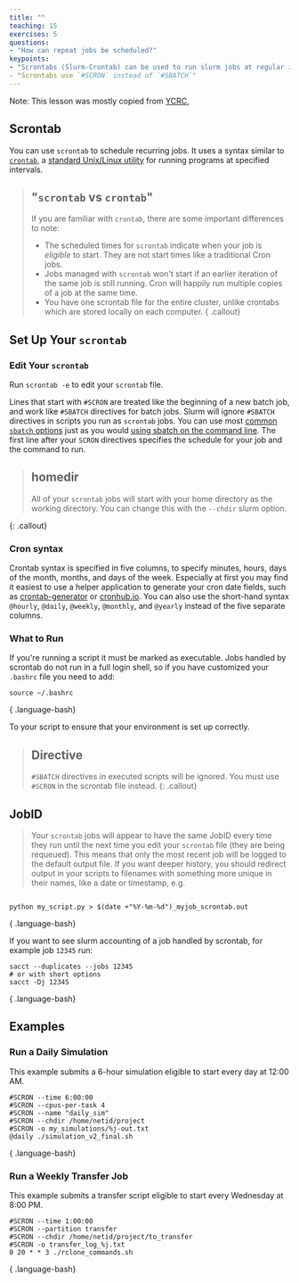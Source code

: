 ```yaml
---
title: ""
teaching: 15
exercises: 5
questions:
- "How can repeat jobs be scheduled?"
keypoints:
- "Scrontabs (Slurm-Crontab) can be used to run slurm jobs at regular interviews.
- "Scrontabs use `#SCRON` instead of `#SBATCH`"
---
```


Note: This lesson was mostly copied from [YCRC](https://docs.ycrc.yale.edu/), 

## Scrontab

You can use `scrontab` to schedule recurring jobs. It uses a syntax similar to [`crontab`](https://man7.org/linux/man-pages/man5/crontab.5.html), a [standard Unix/Linux utility](https://en.wikipedia.org/wiki/Cron) for running programs at specified intervals. 

> ## "`scrontab` vs `crontab`"
> If you are familiar with `crontab`, there are some important differences to note:
> - The scheduled times for `scrontab` indicate when your job is *eligible* to start. They are not start times like a traditional Cron jobs.
> - Jobs managed with `scrontab` won't start if an earlier iteration of the same job is still running. Cron will happily run multiple copies of a job at the same time.
> - You have one scrontab file for the entire cluster, unlike crontabs which are stored locally on each computer.
{ .callout}

## Set Up Your `scrontab`

### Edit Your `scrontab`

Run `scrontab -e` to edit your `scrontab` file.

Lines that start with `#SCRON` are treated like the beginning of a new batch job, and work like `#SBATCH` directives for batch jobs. Slurm will ignore `#SBATCH` directives in scripts you run as `scrontab` jobs. You can use most [common `sbatch` options](/clusters-at-yale/job-scheduling/#common-job-request-options) just as you would [using sbatch on the command line](https://slurm.schedmd.com/sbatch.html). The first line after your `SCRON` directives specifies the schedule for your job and the command to run. 


> ## homedir
> All of your `scrontab` jobs will start with your home directory as the working directory. You can change this with the `--chdir` slurm option.
>
{: .callout}


### Cron syntax

Crontab syntax is specified in five columns, to specify minutes, hours, days of the month, months, and days of the week. Especially at first you may find it easiest to use a helper application to generate your cron date fields, such as [crontab-generator](http://crontab-generator.org/) or [cronhub.io](https://crontab.cronhub.io/). You can also use the short-hand syntax `@hourly`, `@daily`, `@weekly`, `@monthly`, and `@yearly` instead of the five separate columns.

### What to Run

If you're running a script it must be marked as executable. Jobs handled by scrontab do not run in a full login shell, so if you have customized your `.bashrc` file you need to add:

``` 
source ~/.bashrc
```
{ .language-bash}

To your script to ensure that your environment is set up correctly.

> ## Directive
> `#SBATCH` directives in executed scripts will be ignored.  You must use `#SCRON` in the scrontab file instead.
{: .callout}

## JobID
> Your `scrontab` jobs will appear to have the same JobID every time they run until the next time you edit your `scrontab` file (they are being requeued). 
> This means that only the most recent job will be logged to the default output file. 
> If you want deeper history, you should redirect output in your scripts to filenames with something more unique in their names, like a date or timestamp, e.g.

```

python my_script.py > $(date +"%Y-%m-%d")_myjob_scrontab.out
```
{ .language-bash}


If you want to see slurm accounting of a job handled by scrontab, for example job `12345` run:

``` 
sacct --duplicates --jobs 12345
# or with short options
sacct -Dj 12345
```
{ .language-bash}


## Examples 

### Run a Daily Simulation

This example submits a 6-hour simulation eligible to start every day at 12:00 AM.

```
#SCRON --time 6:00:00
#SCRON --cpus-per-task 4
#SCRON --name "daily_sim"
#SCRON --chdir /home/netid/project
#SCRON -o my_simulations/%j-out.txt
@daily ./simulation_v2_final.sh
```
{ .language-bash}


### Run a Weekly Transfer Job

This example submits a transfer script eligible to start every Wednesday at 8:00 PM.

``` 
#SCRON --time 1:00:00
#SCRON --partition transfer
#SCRON --chdir /home/netid/project/to_transfer
#SCRON -o transfer_log_%j.txt
0 20 * * 3 ./rclone_commands.sh
```
{ .language-bash}

